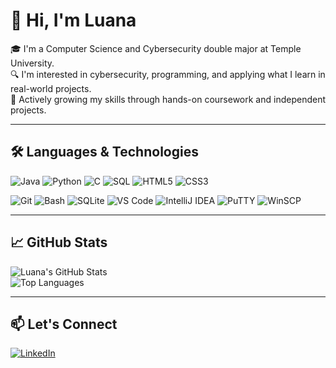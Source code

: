 # 👋 Hi, I'm Luana

🎓 I'm a Computer Science and Cybersecurity double major at Temple University.  
🔍 I'm interested in cybersecurity, programming, and applying what I learn in real-world projects.  
🚀 Actively growing my skills through hands-on coursework and independent projects.

---

## 🛠️ Languages & Technologies

![Java](https://img.shields.io/badge/Java-%23ED8B00.svg?style=for-the-badge&logo=java&logoColor=white)
![Python](https://img.shields.io/badge/Python-%2314354C.svg?style=for-the-badge&logo=python&logoColor=white)
![C](https://img.shields.io/badge/C-%2300599C.svg?style=for-the-badge&logo=c&logoColor=white)
![SQL](https://img.shields.io/badge/SQL-%2307405e.svg?style=for-the-badge&logo=mysql&logoColor=white)
![HTML5](https://img.shields.io/badge/HTML5-%23E34F26.svg?style=for-the-badge&logo=html5&logoColor=white)
![CSS3](https://img.shields.io/badge/CSS3-%231572B6.svg?style=for-the-badge&logo=css3&logoColor=white)

![Git](https://img.shields.io/badge/Git-%23F05033.svg?style=for-the-badge&logo=git&logoColor=white)
![Bash](https://img.shields.io/badge/Bash-%23121011.svg?style=for-the-badge&logo=gnubash&logoColor=white)
![SQLite](https://img.shields.io/badge/SQLite-%2307405e.svg?style=for-the-badge&logo=sqlite&logoColor=white)
![VS Code](https://img.shields.io/badge/VS%20Code-%23007ACC.svg?style=for-the-badge&logo=visual-studio-code&logoColor=white)
![IntelliJ IDEA](https://img.shields.io/badge/IntelliJ-000000.svg?style=for-the-badge&logo=intellij-idea&logoColor=white)
![PuTTY](https://img.shields.io/badge/PuTTY-%230075B7.svg?style=for-the-badge&logo=putty&logoColor=white)
![WinSCP](https://img.shields.io/badge/WinSCP-%230070AD.svg?style=for-the-badge&logo=winscp&logoColor=white)

---

## 📈 GitHub Stats

![Luana's GitHub Stats](https://github-readme-stats.vercel.app/api?username=luarush&show_icons=true&theme=github_dark)  
![Top Languages](https://github-readme-stats.vercel.app/api/top-langs/?username=luarush&layout=compact&theme=github_dark)

---

## 📫 Let's Connect

[![LinkedIn](https://img.shields.io/badge/LinkedIn-blue?style=for-the-badge&logo=linkedin&logoColor=white)](https://www.linkedin.com/in/luanaccardoso)
